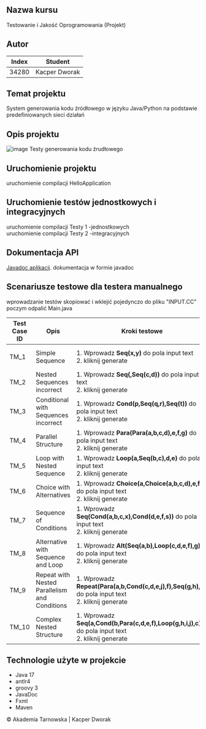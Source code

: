 ## Nazwa kursu
 Testowanie i Jakość Oprogramowania (Projekt)  
## Autor
| Index | Student       |
|-------|---------------|
| 34280 | Kacper Dworak |
## Temat projektu
System generowania kodu źródłowego w języku Java/Python na podstawie predefiniowanych sieci działań
## Opis projektu
![image](https://github.com/lortdemola/tijo/assets/97162568/e21ce9e2-d75d-4768-ac47-acfb60cb2bf1)
Testy generowania kodu źrudłowego
## Uruchomienie projektu
uruchomienie compilacji HelloApplication
## Uruchomienie testów jednostkowych i integracyjnych
uruchomienie compilacji Testy 1 -jednostkowych<br>uruchomienie compilacji Testy 2 -integracyjnych
## Dokumentacja API
<a href="https://github.com/lortdemola/tijo/blob/main/doc/index.html#CollectionsFramework">
Javadoc aplikacji</a>. dokumentacja w formie javadoc

## Scenariusze testowe dla testera manualnego
wprowadzanie testów skopiować i wklejić pojedynczo do pliku "INPUT.CC"
poczym odpalić Main.java

| Test Case ID | Opis | Kroki testowe | Oczekiwany wynik |
|---|---|---|---|
| TM_1 | Simple Sequence | 1. Wprowadz **Seq(x,y)** do pola input text <br>2. kliknij generate | Wynik końcowy:<br>true<br> |
| TM_2 | Nested Sequences incorrect | 1. Wprowadz **Seq(,Seq(c,d))** do pola input text<br>2. kliknij generate | Wynik końcowy:<br>false |
| TM_3 | Conditional with Sequences incorrect | 1. Wprowadz **Cond(p,Seq(q,r),Seq(t))** do pola input text<br>2. kliknij generate | Wynik końcowy:<br>false |
| TM_4 | Parallel Structure | 1. Wprowadz **Para(Para(a,b,c,d),e,f,g)** do pola input text<br>2. kliknij generate | Wynik końcowy:<br>true |
| TM_5 | Loop with Nested Sequence | 1. Wprowadz **Loop(a,Seq(b,c),d,e)** do pola input text<br>2. kliknij generate | Wynik końcowy:<br>true |
| TM_6 | Choice with Alternatives | 1. Wprowadz **Choice(a,Choice(a,b,c,d),e,f)** do pola input text<br>2. kliknij generate | Wynik końcowy:<br>true |
| TM_7 | Sequence of Conditions | 1. Wprowadz **Seq(Cond(a,b,c,x),Cond(d,e,f,s))** do pola input text<br>2. kliknij generate | Wynik końcowy:<br>true |
| TM_8 | Alternative with Sequence and Loop | 1. Wprowadz **Alt(Seq(a,b),Loop(c,d,e,f),g)** do pola input text<br>2. kliknij generate | Wynik końcowy:<br>true |
| TM_9 | Repeat with Nested Parallelism and Conditions | 1. Wprowadz **Repeat(Para(a,b,Cond(c,d,e,j),f),Seq(g,h),i,j)** do pola input text<br>2. kliknij generate | Wynik końcowy:<br>true |
| TM_10 | Complex Nested Structure | 1. Wprowadz **Seq(a,Cond(b,Para(c,d,e,f),Loop(g,h,i,j),c))** do pola input text<br>2. kliknij generate | Wynik końcowy:<br>true |

## Technologie użyte w projekcie
- Java 17
- antlr4
- groovy 3
- JavaDoc
- Fxml
- Maven

&copy; Akademia Tarnowska | Kacper Dworak
